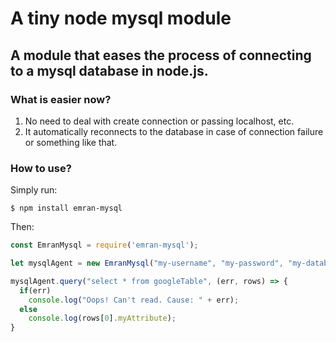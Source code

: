 # A tiny node mysql module
## A module that eases the process of connecting to a mysql database in node.js.
### What is easier now?
  1. No need to deal with create connection or passing localhost, etc.
  2. It automatically reconnects to the database in case of connection failure or something like that.
### How to use?
Simply run:
```shell
$ npm install emran-mysql
```
Then:
```js
const EmranMysql = require('emran-mysql');

let mysqlAgent = new EmranMysql("my-username", "my-password", "my-database-name");

mysqlAgent.query("select * from googleTable", (err, rows) => {
  if(err)
    console.log("Oops! Can't read. Cause: " + err);
  else
    console.log(rows[0].myAttribute);
}
```
